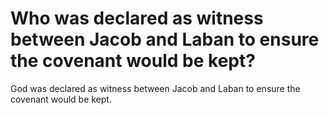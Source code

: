 # Who was declared as witness between Jacob and Laban to ensure the covenant would be kept?

God was declared as witness between Jacob and Laban to ensure the covenant would be kept.
